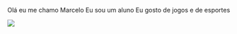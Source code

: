 Olá eu me chamo Marcelo
Eu sou um aluno
Eu gosto de jogos e de esportes


![](https://media.tenor.com/jzM_LDwcQw4AAAAC/bear-wild-animal.gif)

